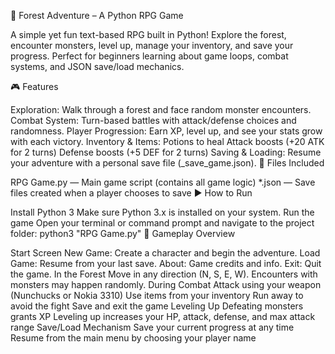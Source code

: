 🌲 Forest Adventure – A Python RPG Game

A simple yet fun text-based RPG built in Python! Explore the forest, encounter monsters, level up, manage your inventory, and save your progress. Perfect for beginners learning about game loops, combat systems, and JSON save/load mechanics.

🎮 Features

Exploration: Walk through a forest and face random monster encounters.
Combat System: Turn-based battles with attack/defense choices and randomness.
Player Progression: Earn XP, level up, and see your stats grow with each victory.
Inventory & Items:
Potions to heal
Attack boosts (+20 ATK for 2 turns)
Defense boosts (+5 DEF for 2 turns)
Saving & Loading: Resume your adventure with a personal save file (<YourName>_save_game.json).
📁 Files Included

RPG Game.py — Main game script (contains all game logic)
*.json — Save files created when a player chooses to save
▶️ How to Run

Install Python 3
Make sure Python 3.x is installed on your system.
Run the game
Open your terminal or command prompt and navigate to the project folder:
python3 "RPG Game.py"
🧭 Gameplay Overview

Start Screen
New Game: Create a character and begin the adventure.
Load Game: Resume from your last save.
About: Game credits and info.
Exit: Quit the game.
In the Forest
Move in any direction (N, S, E, W).
Encounters with monsters may happen randomly.
During Combat
Attack using your weapon (Nunchucks or Nokia 3310)
Use items from your inventory
Run away to avoid the fight
Save and exit the game
Leveling Up
Defeating monsters grants XP
Leveling up increases your HP, attack, defense, and max attack range
Save/Load Mechanism
Save your current progress at any time
Resume from the main menu by choosing your player name
